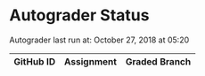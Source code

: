 # Autograder Status
Autograder last run at: October 27, 2018 at 05:20

| GitHub ID | Assignment | Graded Branch |
|-----------|------------|---------------|

